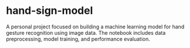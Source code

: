 # hand-sign-model
A personal project focused on building a machine learning model for hand gesture recognition using image data. The notebook includes data preprocessing, model training, and performance evaluation.
